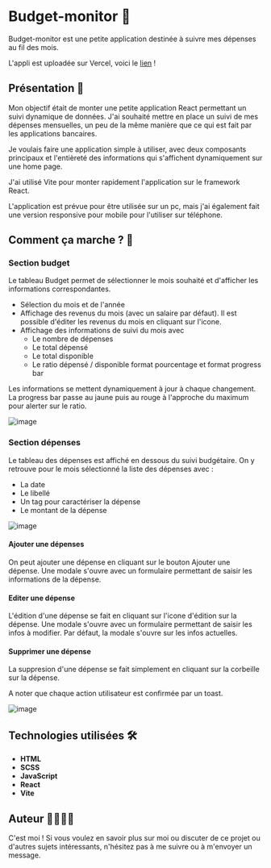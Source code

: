 # Budget-monitor 💸 

Budget-monitor est une petite application destinée à suivre mes dépenses au fil des mois.

L'appli est uploadée sur Vercel, voici le [lien](https://budget-monitor-react.vercel.app/) ! 

## Présentation 🌟

Mon objectif était de monter une petite application React permettant un suivi dynamique de données. J'ai souhaité mettre en place un suivi de mes dépenses mensuelles, un peu de la même manière que ce qui est fait par les applications bancaires.

Je voulais faire une application simple à utiliser, avec deux composants principaux et l'entièreté des informations qui s'affichent dynamiquement sur une home page.

J'ai utilisé Vite pour monter rapidement l'application sur le framework React. 

L'application est prévue pour être utilisée sur un pc, mais j'ai également fait une version responsive pour mobile pour l'utiliser sur téléphone.

## Comment ça marche ? 📖

### Section budget

Le tableau Budget permet de sélectionner le mois souhaité et d'afficher les informations correspondantes.
- Sélection du mois et de l'année
- Affichage des revenus du mois (avec un salaire par défaut). Il est possible d'éditer les revenus du mois en cliquant sur l'icone.
- Affichage des informations de suivi du mois avec 
    - Le nombre de dépenses
    - Le total dépensé
    - Le total disponible
    - Le ratio dépensé / disponible format pourcentage et format progress bar

Les informations se mettent dynamiquement à jour à chaque changement. La progress bar passe au jaune puis au rouge à l'approche du maximum pour alerter sur le ratio.

![image](https://github.com/AntoineGrb/budget-monitor-react/assets/119600392/2475e371-77b4-404e-b9bb-11fb285e45f3)

### Section dépenses

Le tableau des dépenses est affiché en dessous du suivi budgétaire. On y retrouve pour le mois sélectionné la liste des dépenses avec : 
- La date
- Le libellé
- Un tag pour caractériser la dépense 
- Le montant de la dépense

![image](https://github.com/AntoineGrb/budget-monitor-react/assets/119600392/d6cb4d73-f4ef-4002-9341-0c28ded683ca)


#### Ajouter une dépenses
On peut ajouter une dépense en cliquant sur le bouton Ajouter une dépense. Une modale s'ouvre avec un formulaire permettant de saisir les informations de la dépense.

#### Editer une dépense
L'édition d'une dépense se fait en cliquant sur l'icone d'édition sur la dépense. Une modale s'ouvre avec un formulaire permettant de saisir les infos à modifier. Par défaut, la modale s'ouvre sur les infos actuelles.

#### Supprimer une dépense
La suppresion d'une dépense se fait simplement en cliquant sur la corbeille sur la dépense.

A noter que chaque action utilisateur est confirmée par un toast.

![image](https://github.com/AntoineGrb/budget-monitor-react/assets/119600392/75c3b390-ced3-4ab1-b970-ad3c8e3f7ae4)


## Technologies utilisées 🛠️

- **HTML**
- **SCSS**
- **JavaScript**
- **React**
- **Vite**

## Auteur 👩‍💻👨‍💻

C'est moi ! Si vous voulez en savoir plus sur moi ou discuter de ce projet ou d'autres sujets intéressants, n'hésitez pas à me suivre ou à m'envoyer un message.
